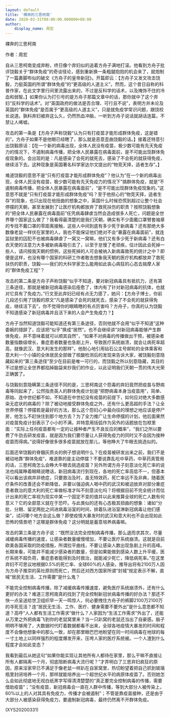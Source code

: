 ```yaml
---
layout: default
title: '裸奔的三思柯南'
date: 2020-03-31T00:00:00.000000+08:00
author:
    display_name: 周宏
---
```


裸奔的三思柯南

作者：周宏

自从三思柯南变成弃粉，终日像个弃妇似的追着方舟子满地打滚。他看到方舟子批评饶毅关于“群体免疫”的奇谈怪论，感到重新换一条粗腿抱抱的机会来了，就炮制了一篇裹脚布似的破文《方舟子的皇帝新冠》。开篇即云：【方舟子又发文攻击饶毅，力挺英国的所谓“群体免疫”的“更高级的人道主义”。然而，这个昔日自称的科普作家，在此文字里行间里流露出来的，不过是反科学的话术，以及掩饰不住的冷血和弱智。】如果你认为打引号的是方舟子那篇文章中的话，那你就中了这个弃妇“反科学的话术”。对“英国政府的做法是否合理、可行且不说”，表明方并未论及英国的“群体免疫”是否属于“更高级的人道主义”，只是就免疫学常识问题，跟饶校长说道。孰料弃妇被弃这么久，仍然热血冲脑，一听到方舟子说话就胡话连篇，不禁让人唏嘘。

攻击的第一条是【方舟子声称饶毅“认为只有打疫苗才能形成群体免疫，这是错的”。方舟子如果不是他眼已经瞎了，那么就是恶意歪曲饶毅的话。】接着还特意引出饶毅原话：【在一个新的病毒出现，全体人民没有疫苗，极少数可能有先天免疫力的情况下，不遏制病毒传播，把全体人民暴露在病毒面前，是不可能出现群体免疫现象的。会出现的是：凡是感染了会死的就死去，感染了不会死的就获得免疫，继续活下去。这种现象是英国著名科学家达尔文提出的“物竞天择，适者生存”。】

难道饶毅的意思不是“只有打疫苗才能形成群体免疫”？他认为“在一个新的病毒出现，全体人民没有疫苗，极少数可能有先天免疫力的情况下”搞群体免疫，就是“不遏制病毒传播，把全体人民暴露在病毒面前”，“是不可能出现群体免疫现象的。”这意思不就是“只有打疫苗才能形成群体免疫”吗？至于他担心的“物竞天择，适者生存”的现象，也只出现在他扭曲的想象之中，英国什么时候恐慌到超过让整个社会停摆的天朝，甚至发展到了让医疗机构都放弃了救死扶伤的职责？按照饶毅想象的“把全体人民暴露在病毒面前”任凭病毒肆虐当然会造成很多人死亡，问题是全世界哪个国家这么做了？我看得最清楚的是我们天朝，确实有不少面戴口罩臂套袖章的专找不戴口罩的零距离接触，这些人中间到底有多少死于新病毒？还有那绝大多数像老鼠一样伏在家里的人，我也不能保证他们绝对不会“暴露在病毒面前”，就连监狱里的囚犯不也被病毒肆虐了一窝又一窝嘛，他们又有多少死于新病毒？还有白衣天使的注意力大多被新病毒吸引去了，以至于怠慢了老顽疾，估计因此会死掉一些人，请问按我天朝的惯例，这些死掉的人可会被纳入新病毒致死的统计之中？即便是这样，也没有哪个国家的科研工作者敢去想象我天朝的医疗机构都放弃了救死扶伤的职责，饶毅——我们的大科学家怎么能用如此丧心病狂的心态去揣摩人家的“群体免疫工程”？

攻击的第二条是方舟子声称饶毅“似乎不知道，要对新冠病毒具有抵抗力，还有第三条途径，那就是被新冠病毒感染后痊愈了，体内有了针对新冠病毒的抗体，也就对它具有了免疫力。”行文至此弃妇已经有点无力感了，她问：【方舟子博士，你前几段还引用了饶毅的原文“凡是感染了会死的就死去，感染了不会死的就获得免疫，继续活下去”，你不觉得你的眼睛瞎的有点厉害吗？方舟子，你真的认为饶毅不知道感染了新冠病毒并且活下来的人会产生免疫力？】

方舟子当然知道饶毅可能知道还有第三条途径，否则他就不会用“似乎不知道”这种委婉的措辞了，应该把“似乎”换成“居然”。也不会继续讲“对新冠病毒能够产生群体免疫，并不意味着就可以顺其自然”，“如果不对病毒的传播做出干预，被感染者数量指数级增长，重症患者数量也急剧上升，导致医疗系统崩溃，就会让病死率超高，就像武汉、意大利发生的那样”。他耐心地引用钻石公主号邮轮的全体乘客和意大利一个小镇的全体居民全部做了核酸检测后的发现来告诉大家，被饶毅刻意隐藏起来的“第三条途径”至少在目前是唯一可行的，而饶毅之所以刻意隐藏，其目的不过是想让全世界都掐掉脑袋来抄我们的作业，以此证明我们天朝一贯的伟大光荣正确罢了。

与饶毅刻意隐瞒第三条途径不同的是，三思柯南这个怨毒的弃妇竟然把疫苗与野病毒等同起来了，公然指责英人的群体免疫计划是“把野病毒本身当疫苗用”，简单、原始、连中世纪都不如，不知道在中世纪没有疫苗的前提下，如何应对绝大多数感染无症状的病毒的？除了被动地接受群体免疫之外，还有什么更高超的手法？让全世界停摆？停摆若是最好的方法，那么这个怨妇心中最向往的理想之地应该是停尸房，他怎么不赶快住到那个地方去？为了全力推广让生命停摆的计划，他后面果然对疫苗免疫计划表示了小小的不满，并特意用括弧作为另外的话题放在包袱里面：“实际上任何疫苗都有一定的让接种者产生不良反应的概率”，“我们之所以要费了牛劲去研发疫苗，就是因为我们要尽量让人获得免疫力的同时又不会因为接种疫苗而得病。”说得好像很多很多疫苗就放在那儿，等他睁大了牛眼去挑选似的。

后面还举饶毅的脊髓灰质炎的例子想说明什么？在疫苗被研发出来之前，我们不是被动地靠“群体免疫”，难道靠的是主动停摆？不要说靠乱吃中草药，中草药真管用的话，三思柯南怎么会睁大牛眼去挑选疫苗？另外所谓方舟子刻意淡化死亡率的说法也纯属睁着眼睛说瞎话，新冠病毒流行到现在，各地的死亡率高低不一，但基本可以看出该病并非绝症，只要救治及时，虽无特效药，死亡率远不及非典，随着医疗条件的改善还会不断降低，非要以强迫病人喝中药的武汉和被迫放弃对部分重症患者救治的意大利的死亡率做标准才叫不刻意淡化吗？将根据目前不完全统计而估计出来的死亡率视为现实中某一个固定不变的值并以此来推算全球的死亡人数有何意义？它的全部意义就在于恐吓。与此类似的还有心态极其扭曲的想象：诸如“分批、分期、留足两批之间进病毒浴室的时间，排着队进浴室淋新冠病毒让他们感染”，试问哪个地方会这么做？即使疫情大暴发时的武汉和意大利也不会出现如此恐怖的情景吧？这哪是群体免疫？这分明就是蓄意培养病毒嘛。

攻击的第三条是方舟子说：“既然没法完全控制病毒传播，那么退而求其次，尽量减缓病毒传播的速度，让感染者数量缓慢增加，不要让医疗系统崩溃。这就是目前欧美各国采取的防疫措施，所谓拉平曲线，不要让感染人数出现急剧上升的高峰。长期来看，可能并不能减少感染者的数量，但是如果能做到感染人数上升平缓，医疗系统不超负荷，重症患者能得到及时救治，就能减少死亡，降低病死率。”在这里弃妇不可思议地根据0.5%的死亡率、全球60%的人感染，推导出将有2100万人因为方舟子推崇的英社原则而死亡，然后还对西方国家所谓“封城”规定表示不解，直喊“居民无生活、工作需要”是什么鬼？

不能完全控制病毒传播，除了减缓病毒传播速度，避免医疗系统崩溃外，还有什么更好的办法？难道三思柯南真的找到了完全控制新冠状病毒传播的好办法？那还不快一点呈送给世卫组织早一天一鸣惊人，何必要拽住方舟子的裤脚2100万2100万的寻死觅活？连“居民无生活、工作、医疗、健身需要不要外出”是什么意思都不知道？高呼“人人都有生活工作需求”做什么？人家因为“生活工作需求”外出了，还能从万里之外把病毒飞到你的老鼠窝里来？当一只趴窝的老鼠还当出了自豪感。脑子明明不够用了，大数据时代盯着数据都看不出来，全球各地疫情大暴发的时间和程度不会像他想象中的那么一致，却在那里眼巴巴地盼望在同一时间病毒在地球的每一寸土地上以同样强烈的程度爆发开来，压垮人家的医疗系统被。一个人渣到什么程度才会如此变态？

我看到最后从她这句“如果你能实现让其他所有人都待在家里，那么干嘛不直接让所有人都隔离一个月，彻底阻断病毒大流行呢？”才弄明白了三思弃妇疯狂的原因，原来淫家早已不满足于像老鼠一样趴在自家窝里，热切盼望着把自己抓到玻璃瓶里封闭培养一个月，那样就能培养出一个超世纪水平的病原体疫苗了。否则她怎么会如此彻底地无视白纸黑字写得清清楚楚的“真正要完全控制病毒的传播，需要借助疫苗”；“没有疫苗，新冠病毒会一直在人群中传播，等到大部分人被传染上，60%以上的人对其具有免疫力，传播才会被遏制”；不管是靠疫苗接种，还是由于大部分人被感染获得免疫力，要遏制新冠病毒，最终仍然离不开群体免疫。

(XYS20200331)

